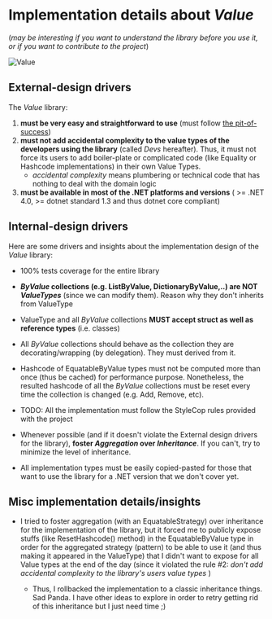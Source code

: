 # Implementation details about *Value*

(*may be interesting if you want to understand the library before you use it, or if you want to contribute to the project*)

![Value](https://github.com/tpierrain/Value/blob/master/Value-small.jpg?raw=true)

## External-design drivers

The *Value* library:

1. __must be very easy and straightforward to use__ (must follow [the pit-of-success](https://blog.codinghorror.com/falling-into-the-pit-of-success/))
2. __must not add accidental complexity to the value types of the developers using the library__ (called *Devs* hereafter). Thus, it must not force its users to add boiler-plate or complicated code (like Equality or Hashcode implementations) in their own Value Types.
	- *accidental complexity* means plumbering or technical code that has nothing to deal with the domain logic
3. __must be available in most of the .NET platforms and versions__ ( >= .NET 4.0, >= dotnet standard 1.3 and thus dotnet core compliant)

## Internal-design drivers

Here are some drivers and insights about the implementation design of the *Value* library:

- 100% tests coverage for the entire library
- __*ByValue* collections (e.g. ListByValue<T>, DictionaryByValue<T>,..) are NOT *ValueTypes*__ (since we can modify them). Reason why they don't inherits from ValueType<T>
- ValueType<T> and all *ByValue* collections __MUST accept struct as well as reference types__ (i.e. classes)
- All *ByValue* collections should behave as the collection they are decorating/wrapping (by delegation). They must derived from it.
- Hashcode of EquatableByValue types must not be computed more than once (thus be cached) for performance purpose. Nonetheless, the resulted hashcode of all the *ByValue* collections must be reset every time the collection is changed (e.g. Add, Remove, etc).

- TODO: All the implementation must follow the StyleCop rules provided with the project
- Whenever possible (and if it doesn't violate the External design drivers for the library), __foster *Aggregation* over *Inheritance*__. If you can't, try to minimize the level of inheritance.
- All implementation types must be easily copied-pasted for those that want to use the library for a .NET version that we don't cover yet.


## Misc implementation details/insights

- I tried to foster aggregation (with an EquatableStrategy) over inheritance for the implementation of the library, but it forced me to publicly expose stuffs (like ResetHashcode() method) in the EquatableByValue<T> type in order for the aggregated strategy (pattern) to be able to use it (and thus making it appeared in the ValueType<T>) that I didn't want to expose for all Value types at the end of the day (since it violated the rule #2: *don't add accidental complexity to the library's users value types* )
	- Thus, I rollbacked the implementation to a classic inheritance things. Sad Panda. I have other ideas to explore in order to retry getting rid of this inheritance but I just need time ;)


 